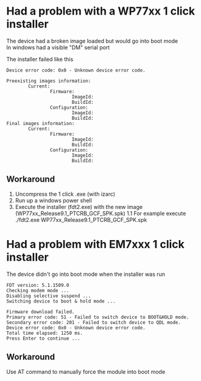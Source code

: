 # Had a problem with a WP77xx 1 click installer
The device had a broken image loaded but would go into boot mode    
In windows had a visible "DM" serial port  


The installer failed like this
```
Device error code: 0x0 - Unknown device error code.

Preexisting images information:
        Current:
                Firmware:
                        ImageId:
                        BuildId:
                Configuration:
                        ImageId:
                        BuildId:
Final images information:
        Current:
                Firmware:
                        ImageId:
                        BuildId:
                Configuration:
                        ImageId:
                        BuildId:
```


## Workaround
1. Uncompress the 1 click .exe (with izarc)
1. Run up a windows power shell
1. Execute the installer (fdt2.exe) with the new image (WP77xx_Release9.1_PTCRB_GCF_SPK.spk)
1.1 For example execute ./fdt2.exe WP77xx_Release9.1_PTCRB_GCF_SPK.spk


# Had a problem with EM7xxx 1 click installer
The device didn't go into boot mode when the installer was run

```
FDT version: 5.1.1509.0
Checking modem mode ...
Disabling selective suspend ...
Switching device to boot & hold mode ...

Firmware download failed.
Primary error code: 51 - Failed to switch device to BOOT&HOLD mode.
Secondary error code: 201 - Failed to switch device to QDL mode.
Device error code: 0x0 - Unknown device error code.
Total time elapsed: 1250 ms.
Press Enter to continue ...
```

## Workaround
Use AT command to manually force the module into boot mode
